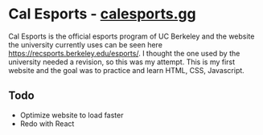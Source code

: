 # Cal Esports - <a href="http://calesports.gg">calesports.gg</a>
Cal Esports is the official esports program of UC Berkeley and the website the university currently uses can be seen
here https://recsports.berkeley.edu/esports/. I thought the one used by the university needed a revision, so this was my attempt.
This is my first website and the goal was to practice and learn HTML, CSS, Javascript.  

## Todo
* Optimize website to load faster
* Redo with React
